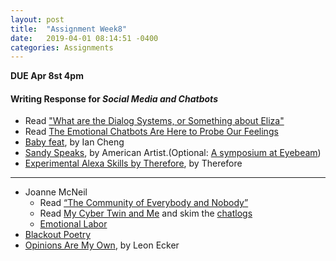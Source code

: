 ```yaml
---
layout: post
title:  "Assignment Week8"
date:   2019-04-01 08:14:51 -0400
categories: Assignments
---
```

**DUE Apr 8st 4pm**

#### Writing Response for *Social Media and Chatbots*

*  Read ["What are the Dialog Systems, or Something about Eliza"](https://medium.com/@madrugado/what-are-the-dialog-systems-or-something-about-eliza-9aefb551eaaa)
*  Read [The Emotional Chatbots Are Here to Probe Our Feelings](https://www.wired.com/story/replika-open-source/)
* [Baby feat](https://vimeo.com/85436452), by Ian Cheng
* [Sandy Speaks](https://mcachicago.org/Publications/Websites/I-Was-Raised-On-The-Internet/Artworks/American-Artist-Sandy-Speaks-2016), by American Artist.(Optional: [A symposium at Eyebeam](https://www.youtube.com/watch?v=goiPSz_BSiQ))
* [Experimental Alexa Skills by Therefore](https://www.studiotherefore.com/alexa-skills), by Therefore
<!-- * bonus: [im here to learn so :))))))](http://www.zachblas.info/works/im-here-to-learn-so/) -->

---

* Joanne McNeil
  * Read [“The Community of Everybody and Nobody”](https://mcachicago.org/Publications/Blog/2018/The-Community-Of-Everybody-And-Nobody)
  * Read [My Cyber Twin and Me](http://www.joannemcneil.com/my-cyber-twin-and-me/) and skim the [chatlogs](http://joannetwin.tumblr.com/)
  * [Emotional Labor](http://www.joannemcneil.com/gallery/emotional-labor/)
* [Blackout Poetry](https://github.com/lilymatcha/blacklight)
* [Opinions Are My Own](https://chrome.google.com/webstore/detail/opinions-are-my-own/khieoiopkamkfgfgddiciaiogcolelhj), by Leon Ecker
